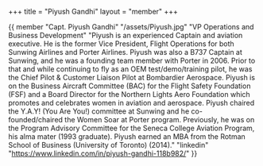 +++
title = "Piyush Gandhi"
layout = "member"
+++

{{ member
"Capt. Piyush Gandhi"
"/assets/Piyush.jpg"
"VP Operations and Business Development"
"Piyush is an experienced Captain and aviation executive. He is the former Vice President, Flight Operations for both Sunwing Airlines and Porter Airlines. Piyush was also a B737 Captain at Sunwing, and he was a founding team member with Porter in 2006. Prior to that and while continuing to fly as an OEM test/demo/training pilot, he was the Chief Pilot & Customer Liaison Pilot at Bombardier Aerospace. Piyush is on the Business Aircraft Committee (BAC) for the Flight Safety Foundation (FSF) and a Board Director for the Northern Lights Aero Foundation which promotes and celebrates women in aviation and aerospace. Piyush chaired the Y.A.Y! (You Are You!) committee at Sunwing and he co- founded/chaired the Women Soar at Porter program. Previously, he was on the Program Advisory Committee for the Seneca College Aviation Program, his alma mater (1993 graduate). Piyush earned an MBA from the Rotman School of Business (University of Toronto) (2014)."
"linkedin" "https://www.linkedin.com/in/piyush-gandhi-118b982/"
}}